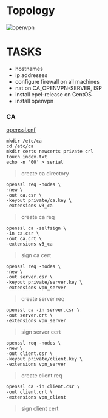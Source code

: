 # Topology
![openvpn](https://user-images.githubusercontent.com/62337797/136903975-e2618cfc-7460-4608-bf13-bfda0dcc383f.png)
# TASKS
- hostnames
- ip addresses
- configure firewall on all machines
- nat on CA_OPENVPN-SERVER, ISP 
- install epel-release on CentOS
- install openvpn
### CA
[openssl.cnf](https://github.com/Omatarasu/notes/files/7328751/openssl.txt)
```
mkdir /etc/ca
cd /etc/ca
mkdir certs newcerts private crl
touch index.txt
echo -n '00' > serial
```
> create ca directory
```
openssl req -nodes \
-new \
-out ca.csr \
-keyout private/ca.key \
-extensions v3_ca
```
> create ca req
```
openssl ca -selfsign \
-in ca.csr \
-out ca.crt \
-extensions v3_ca
```
> sign ca cert
```
openssl req -nodes \
-new \
-out server.csr \
-keyout private/server.key \
-extensions vpn_server
```
> create server req
```
openssl ca -in server.csr \
-out server.crt \
-extensions vpn_server
```
> sign server cert
```
openssl req -nodes \
-new \
-out client.csr \
-keyout private/client.key \
-extensions vpn_server
```
> create client req
```
openssl ca -in client.csr \
-out client.crt \
-extensions vpn_client
```
> sign client cert


